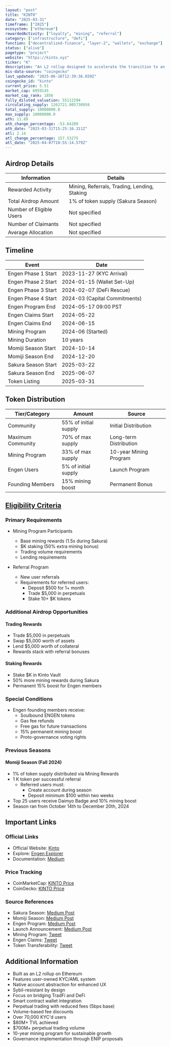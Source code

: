 ```yaml
---
layout: "post"
title: "KINTO"
date: "2025-03-31"
timeframe: ["2025"]
ecosystem: ["ethereum"]
rewardedActivity: ["loyalty", "mining", "referral"]
category: ["infrastructure", "defi"]
function: ["decentralized-finance", "layer-2", "wallets", "exchange"]
status: ["alive"]
pagetype: "project"
website: "https://kinto.xyz"
ticker: "K"
description: "An L2 rollup designed to accelerate the transition to an on-chain financial system, featuring user-owned KYC/AML and native account abstraction for enhanced security and user experience."
mis-data-source: "coingecko"
last_updated: "2025-06-16T12:39:36.659Z"
coingecko_id: "kinto"
current_price: 5.51
market_cap: 6959145
market_cap_rank: 1856
fully_diluted_valuation: 55112294
circulating_supply: 1262721.005730958
total_supply: 10000000.0
max_supply: 10000000.0
ath: 11.89
ath_change_percentage: -53.64289
ath_date: "2025-03-31T15:25:16.311Z"
atl: 2.14
atl_change_percentage: 157.53275
atl_date: "2025-04-07T10:55:14.579Z"
---
```


## Airdrop Details

| Information              | Details                                                     |
| ------------------------ | ----------------------------------------------------------- |
| Rewarded Activity        | Mining, Referrals, Trading, Lending, Staking                |
| Total Airdrop Amount     | 1% of token supply (Sakura Season)                          |
| Number of Eligible Users | Not specified                                               |
| Number of Claimants      | Not specified                                               |
| Average Allocation       | Not specified                                               |

## Timeline

| Event               | Date                                           |
| ------------------- | ---------------------------------------------- |
| Engen Phase 1 Start | 2023-11-27 (KYC Arrival)                      |
| Engen Phase 2 Start | 2024-01-15 (Wallet Set-Up)                    |
| Engen Phase 3 Start | 2024-02-07 (DeFi Rescue)                      |
| Engen Phase 4 Start | 2024-03 (Capital Commitments)                 |
| Engen Program End   | 2024-05-17 09:00 PST                          |
| Engen Claims Start  | 2024-05-22                                    |
| Engen Claims End    | 2024-06-15                                    |
| Mining Program      | 2024-06 (Started)                             |
| Mining Duration     | 10 years                                       |
| Momiji Season Start | 2024-10-14                                    |
| Momiji Season End   | 2024-12-20                                    |
| Sakura Season Start | 2025-03-22                                    |
| Sakura Season End   | 2025-06-07                                    |
| Token Listing       | 2025-03-31                                    |

## Token Distribution

| Tier/Category      | Amount                                   | Source                    |
| ------------------ | ---------------------------------------- | ------------------------- |
| Community          | 55% of initial supply                    | Initial Distribution      |
| Maximum Community  | 70% of max supply                        | Long-term Distribution    |
| Mining Program     | 33% of max supply                        | 10-year Mining Program    |
| Engen Users        | 5% of initial supply                     | Launch Program            |
| Founding Members   | 15% mining boost                         | Permanent Bonus           |

## [Eligibility Criteria](https://medium.com/mamori-finance/spring-mining-season-sakura-d529db8399f7)

### Primary Requirements

- Mining Program Participants
  - Base mining rewards (1.5x during Sakura)
  - $K staking (50% extra mining bonus)
  - Trading volume requirements
  - Lending requirements

- Referral Program
  - New user referrals
  - Requirements for referred users:
    - Deposit $500 for 1+ month
    - Trade $5,000 in perpetuals
    - Stake 10+ $K tokens

### Additional Airdrop Opportunities

#### Trading Rewards
- Trade $5,000 in perpetuals
- Swap $5,000 worth of assets
- Lend $5,000 worth of collateral
- Rewards stack with referral bonuses

#### Staking Rewards
- Stake $K in Kinto Vault
- 50% more mining rewards during Sakura
- Permanent 15% boost for Engen members

### Special Conditions

- Engen founding members receive:
  - Soulbound ENGEN tokens
  - Gas fee refunds
  - Free gas for future transactions
  - 15% permanent mining boost
  - Proto-governance voting rights

### Previous Seasons

#### Momiji Season (Fall 2024)
- 1% of token supply distributed via Mining Rewards
- 1 K token per successful referral
  - Referred users must:
    - Create account during season
    - Deposit minimum $100 within two weeks
- Top 25 users receive Daimyo Badge and 10% mining boost
- Season ran from October 14th to December 20th, 2024

## Important Links

### Official Links

- Official Website: [Kinto](https://kinto.xyz)
- Explore: [Engen Explorer](http://engen.kinto.xyz/explore/K)
- Documentation: [Medium](https://medium.com/mamori-finance)

### Price Tracking

- CoinMarketCap: [KINTO Price](https://coinmarketcap.com/currencies/kinto/)
- CoinGecko: [KINTO Price](https://www.coingecko.com/en/coins/kinto)

### Source References

- Sakura Season: [Medium Post](https://medium.com/mamori-finance/spring-mining-season-sakura-d529db8399f7)
- Momiji Season: [Medium Post](https://medium.com/mamori-finance/airdrop-season-one-momiji-8aee69b665a1)
- Engen Program: [Medium Post](https://medium.com/mamori-finance/kintos-launch-engen-1755d7cd53d6)
- Launch Announcement: [Medium Post](https://medium.com/mamori-finance/⛩️-engen-is-over-kinto-is-launching-d9f2dd49fb2e)
- Mining Program: [Tweet](https://x.com/KintoXYZ/status/1803143136073662465)
- Engen Claims: [Tweet](https://x.com/KintoXYZ/status/1822229888197153163)
- Token Transferability: [Tweet](https://x.com/KintoXYZ/status/1842979519302717801)

## Additional Information

- Built as an L2 rollup on Ethereum
- Features user-owned KYC/AML system
- Native account abstraction for enhanced UX
- Sybil-resistant by design
- Focus on bridging TradFi and DeFi
- Smart contract wallet integration
- Perpetual trading with reduced fees (5bps base)
- Volume-based fee discounts
- Over 70,000 KYC'd users
- $80M+ TVL achieved
- $700M+ perpetual trading volume
- 10-year mining program for sustainable growth
- Governance implementation through ENIP proposals